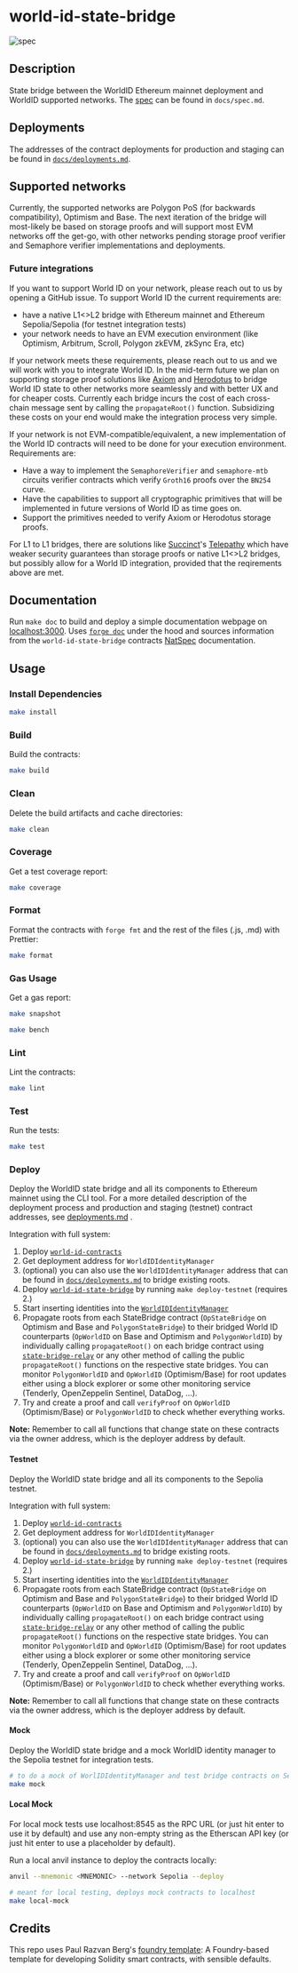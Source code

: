 # world-id-state-bridge

![spec](docs/state-bridge.svg)

## Description

State bridge between the WorldID Ethereum mainnet deployment and WorldID supported networks. The [spec](./docs/spec.md)
can be found in `docs/spec.md`.

## Deployments

The addresses of the contract deployments for production and staging can be found in
[`docs/deployments.md`](./docs/deployments.md#production).

## Supported networks

Currently, the supported networks are Polygon PoS (for backwards compatibility), Optimism and Base. The next iteration
of the bridge will most-likely be based on storage proofs and will support most EVM networks off the get-go, with other
networks pending storage proof verifier and Semaphore verifier implementations and deployments.

### Future integrations

If you want to support World ID on your network, please reach out to us by opening a GitHub issue. To support World ID
the current requirements are:

- have a native L1<>L2 bridge with Ethereum mainnet and Ethereum Sepolia/Sepolia (for testnet integration tests)
- your network needs to have an EVM execution environment (like Optimism, Arbitrum, Scroll, Polygon zkEVM, zkSync Era,
  etc)

If your network meets these requirements, please reach out to us and we will work with you to integrate World ID. In the
mid-term future we plan on supporting storage proof solutions like [Axiom](https://axiom.xyz/) and
[Herodotus](https://herodotus.dev/) to bridge World ID state to other networks more seamlessly and with better UX and
for cheaper costs. Currently each bridge incurs the cost of each cross-chain message sent by calling the
`propagateRoot()` function. Subsidizing these costs on your end would make the integration process very simple.

If your network is not EVM-compatible/equivalent, a new implementation of the World ID contracts will need to be done
for your execution environment. Requirements are:

- Have a way to implement the `SemaphoreVerifier` and `semaphore-mtb` circuits verifier contracts which verify `Groth16`
  proofs over the `BN254` curve.
- Have the capabilities to support all cryptographic primitives that will be implemented in future versions of World ID
  as time goes on.
- Support the primitives needed to verify Axiom or Herodotus storage proofs.

For L1 to L1 bridges, there are solutions like [Succinct](https://succinct.xyz/)'s
[Telepathy](https://www.telepathy.xyz/) which have weaker security guarantees than storage proofs or native L1<>L2
bridges, but possibly allow for a World ID integration, provided that the reqirements above are met.

## Documentation

Run `make doc` to build and deploy a simple documentation webpage on [localhost:3000](https://localhost:3000). Uses
[`forge doc`](https://book.getfoundry.sh/reference/forge/forge-doc#forge-doc) under the hood and sources information
from the `world-id-state-bridge` contracts [NatSpec](https://docs.soliditylang.org/en/latest/natspec-format.html)
documentation.

## Usage

### Install Dependencies

```sh
make install
```

### Build

Build the contracts:

```sh
make build
```

### Clean

Delete the build artifacts and cache directories:

```sh
make clean
```

### Coverage

Get a test coverage report:

```sh
make coverage
```

### Format

Format the contracts with `forge fmt` and the rest of the files (.js, .md) with Prettier:

```sh
make format
```

### Gas Usage

Get a gas report:

```sh
make snapshot
```

```sh
make bench
```

### Lint

Lint the contracts:

```sh
make lint
```

### Test

Run the tests:

```sh
make test
```

### Deploy

Deploy the WorldID state bridge and all its components to Ethereum mainnet using the CLI tool. For a more detailed
description of the deployment process and production and staging (testnet) contract addresses, see
[deployments.md](./docs/deployments.md) .

Integration with full system:

1. Deploy [`world-id-contracts`](https://github.com/worldcoin/world-id-contracts)
2. Get deployment address for `WorldIDIdentityManager`
3. (optional) you can also use the `WorldIDIdentityManager` address that can be found in
   [`docs/deployments.md`](./docs/deployments.md) to bridge existing roots.
4. Deploy [`world-id-state-bridge`](https://github.com/worldcoin/world-id-state-bridge) by running `make deploy-testnet`
   (requires 2.)
5. Start inserting identities into the
   [`WorldIDIdentityManager`](https://github.com/worldcoin/world-id-contracts/blob/main/src/WorldIDIdentityManagerImplV1.sol)
6. Propagate roots from each StateBridge contract (`OpStateBridge` on Optimism and Base and `PolygonStateBridge`) to
   their bridged World ID counterparts (`OpWorldID` on Base and Optimism and `PolygonWorldID`) by individually calling
   `propagateRoot()` on each bridge contract using
   [`state-bridge-relay`](https://github.com/worldcoin/state-bridge-relay) or any other method of calling the public
   `propagateRoot()` functions on the respective state bridges. You can monitor `PolygonWorldID` and `OpWorldID`
   (Optimism/Base) for root updates either using a block explorer or some other monitoring service (Tenderly,
   OpenZeppelin Sentinel, DataDog, ...).
7. Try and create a proof and call `verifyProof` on `OpWorldID` (Optimism/Base) or `PolygonWorldID` to check whether
   everything works.

**Note:** Remember to call all functions that change state on these contracts via the owner address, which is the
deployer address by default.

#### Testnet

Deploy the WorldID state bridge and all its components to the Sepolia testnet.

Integration with full system:

1. Deploy [`world-id-contracts`](https://github.com/worldcoin/world-id-contracts)
2. Get deployment address for `WorldIDIdentityManager`
3. (optional) you can also use the `WorldIDIdentityManager` address that can be found in
   [`docs/deployments.md`](./docs/deployments.md) to bridge existing roots.
4. Deploy [`world-id-state-bridge`](https://github.com/worldcoin/world-id-state-bridge) by running `make deploy-testnet`
   (requires 2.)
5. Start inserting identities into the
   [`WorldIDIdentityManager`](https://github.com/worldcoin/world-id-contracts/blob/main/src/WorldIDIdentityManagerImplV1.sol)
6. Propagate roots from each StateBridge contract (`OpStateBridge` on Optimism and Base and `PolygonStateBridge`) to
   their bridged World ID counterparts (`OpWorldID` on Base and Optimism and `PolygonWorldID`) by individually calling
   `propagateRoot()` on each bridge contract using
   [`state-bridge-relay`](https://github.com/worldcoin/state-bridge-relay) or any other method of calling the public
   `propagateRoot()` functions on the respective state bridges. You can monitor `PolygonWorldID` and `OpWorldID`
   (Optimism/Base) for root updates either using a block explorer or some other monitoring service (Tenderly,
   OpenZeppelin Sentinel, DataDog, ...).
7. Try and create a proof and call `verifyProof` on `OpWorldID` (Optimism/Base) or `PolygonWorldID` to check whether
   everything works.

**Note:** Remember to call all functions that change state on these contracts via the owner address, which is the
deployer address by default.

#### Mock

Deploy the WorldID state bridge and a mock WorldID identity manager to the Sepolia testnet for integration tests.

```bash
# to do a mock of WorlIDIdentityManager and test bridge contracts on Sepolia
make mock
```

#### Local Mock

For local mock tests use localhost:8545 as the RPC URL (or just hit enter to use it by default) and use any non-empty
string as the Etherscan API key (or just hit enter to use a placeholder by default).

Run a local anvil instance to deploy the contracts locally:

```bash
anvil --mnemonic <MNEMONIC> --network Sepolia --deploy
```

```bash
# meant for local testing, deploys mock contracts to localhost
make local-mock
```

## Credits

This repo uses Paul Razvan Berg's [foundry template](https://github.com/paulrberg/foundry-template/): A Foundry-based
template for developing Solidity smart contracts, with sensible defaults.

